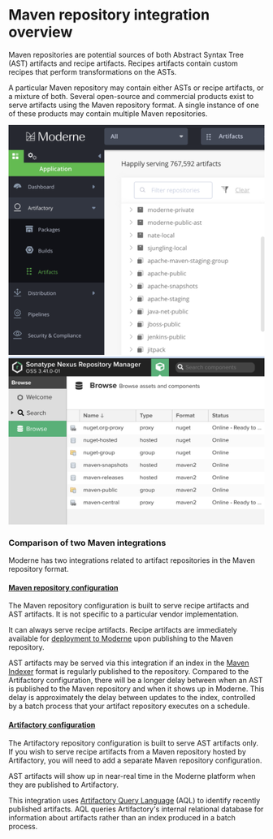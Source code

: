 # Maven repository integration overview

Maven repositories are potential sources of both Abstract Syntax Tree (AST) artifacts and recipe artifacts. Recipes artifacts contain custom recipes that perform transformations on the ASTs.

A particular Maven repository may contain either ASTs or recipe artifacts, or a mixture of both. Several open-source and commercial products exist to serve artifacts using the Maven repository format. A single instance of one of these products may contain multiple Maven repositories.

![](<../../../.gitbook/assets/image (12) (1).png>)![](<../../../.gitbook/assets/image (21).png>)

### Comparison of two Maven integrations

Moderne has two integrations related to artifact repositories in the Maven repository format.

#### [Maven repository configuration](configure-an-agent-with-maven-repository-access.md)

The Maven repository configuration is built to serve recipe artifacts and AST artifacts. It is not specific to a particular vendor implementation.&#x20;

It can always serve recipe artifacts. Recipe artifacts are immediately available for [deployment to Moderne](../../importing-external-recipes.md) upon publishing to the Maven repository.

AST artifacts may be served via this integration if an index in the [Maven Indexer](https://maven.apache.org/maven-indexer/) format is regularly published to the repository. Compared to the Artifactory configuration, there will be a longer delay between when an AST is published to the Maven repository and when it shows up in Moderne. This delay is approximately the delay between updates to the index, controlled by a batch process that your artifact repository executes on a schedule.&#x20;

#### [Artifactory configuration](configure-an-agent-with-artifactory-access.md)

The Artifactory repository configuration is built to serve AST artifacts only. If you wish to serve recipe artifacts from a Maven repository hosted by Artifactory, you will need to add a separate Maven repository configuration.

AST artifacts will show up in near-real time in the Moderne platform when they are published to Artifactory.&#x20;

This integration uses [Artifactory Query Language](https://www.jfrog.com/confluence/display/JFROG/Artifactory+Query+Language) (AQL) to identify recently published artifacts. AQL queries Artifactory's internal relational database for information about artifacts rather than an index produced in a batch process.
